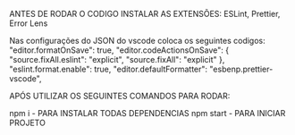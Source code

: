 ANTES DE RODAR O CODIGO INSTALAR AS EXTENSÕES:
ESLint, Prettier, Error Lens

Nas configurações do JSON do vscode coloca os seguintes codigos:
"editor.formatOnSave": true,
"editor.codeActionsOnSave": {
"source.fixAll.eslint": "explicit",
"source.fixAll": "explicit"
},
"eslint.format.enable": true,
"editor.defaultFormatter": "esbenp.prettier-vscode",

APÓS UTILIZAR OS SEGUINTES COMANDOS PARA RODAR:

npm i - PARA INSTALAR TODAS DEPENDENCIAS
npm start - PARA INICIAR PROJETO
